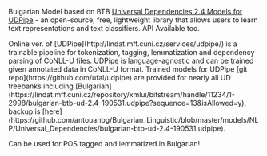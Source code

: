 Bulgarian Model based on BTB [Universal Dependencies 2.4 Models for UDPipe](https://lindat.mff.cuni.cz/repository/xmlui/handle/11234/1-2998) - an open-source, free, lightweight library that allows users to learn text representations and text classifiers. API Available too. 
<p>
Online ver. of [UDPipe](http://lindat.mff.cuni.cz/services/udpipe/) is a trainable pipeline for tokenization, tagging, lemmatization and dependency parsing of CoNLL-U files. 
UDPipe is language-agnostic and can be trained given annotated data in CoNLL-U format. Trained models for UDPipe [git repo](https://github.com/ufal/udpipe) are provided for nearly all UD treebanks including [Bulgarian](https://lindat.mff.cuni.cz/repository/xmlui/bitstream/handle/11234/1-2998/bulgarian-btb-ud-2.4-190531.udpipe?sequence=13&isAllowed=y), backup is [here](https://github.com/antouanbg/Bulgarian_Linguistic/blob/master/models/NLP/Universal_Dependencies/bulgarian-btb-ud-2.4-190531.udpipe). </p>
Can be used for POS tagged and lemmatized in Bulgarian!
